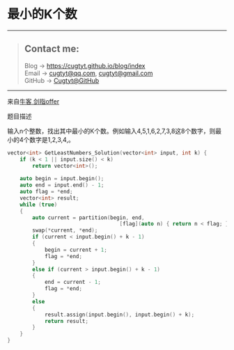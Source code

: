 # 最小的K个数

---
> ## Contact me:
> Blog -> <https://cugtyt.github.io/blog/index>  
> Email -> <cugtyt@qq.com>, <cugtyt@gmail.com>  
> GitHub -> [Cugtyt@GitHub](https://github.com/Cugtyt)

---

来自[牛客 剑指offer](https://www.nowcoder.com/)

题目描述

输入n个整数，找出其中最小的K个数。例如输入4,5,1,6,2,7,3,8这8个数字，则最小的4个数字是1,2,3,4,。

``` c++
vector<int> GetLeastNumbers_Solution(vector<int> input, int k) {
    if (k < 1 || input.size() < k)
        return vector<int>();
        
    auto begin = input.begin();
    auto end = input.end() - 1;
    auto flag = *end;
    vector<int> result;
    while (true)
    {
        auto current = partition(begin, end,
                                    [flag](auto n) { return n < flag; });
        swap(*current, *end);
        if (current < input.begin() + k - 1)
        {
            begin = current + 1;
            flag = *end;
        }
        else if (current > input.begin() + k - 1)
        {
            end = current - 1;
            flag = *end;
        }
        else
        {
            result.assign(input.begin(), input.begin() + k);
            return result;
        }
    }
}
```
